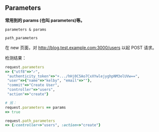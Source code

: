 ## Parameters

**常用到的 params (也叫 parameters)等。**

```
parameters & params

path_parameters
```

在 new 页面，对 http://blog.test.example.com:3000/users 以起 POST 请求。

检测结果：

```ruby
request.parameters
=> {"utf8"=>"✓",
 "authenticity_token"=>"+.../hHj0C5Ao7CxXYwlejyghpNM3elUVw==",
 "user"=>{"name"=>"kelby", "email"=>""},
 "commit"=>"Create User",
 "controller"=>"users",
 "action"=>"create"}

# 另：
request.parameters == params
=> true

request.path_parameters
=> {:controller=>"users", :action=>"create"}
 ```
